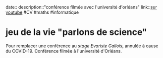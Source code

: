 date::
description::"conférence filmée avec l'université d'orléans"
link::[sur youtube](https://www.youtube.com/watch?v=fCw2iP04udc)
#CV #maths #informatique 
# jeu de la vie "parlons de science"
Pour remplacer une conférence au _stage Evariste Gallois_, annulée à cause du COVID-19.
Conférence filmée à l'université d'Orléans.

